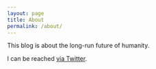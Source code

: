```yaml
---
layout: page
title: About
permalink: /about/
---
```


This blog is about the long-run future of humanity.

I can be reached [via Twitter](https://twitter.com/adamlewisgreen).

